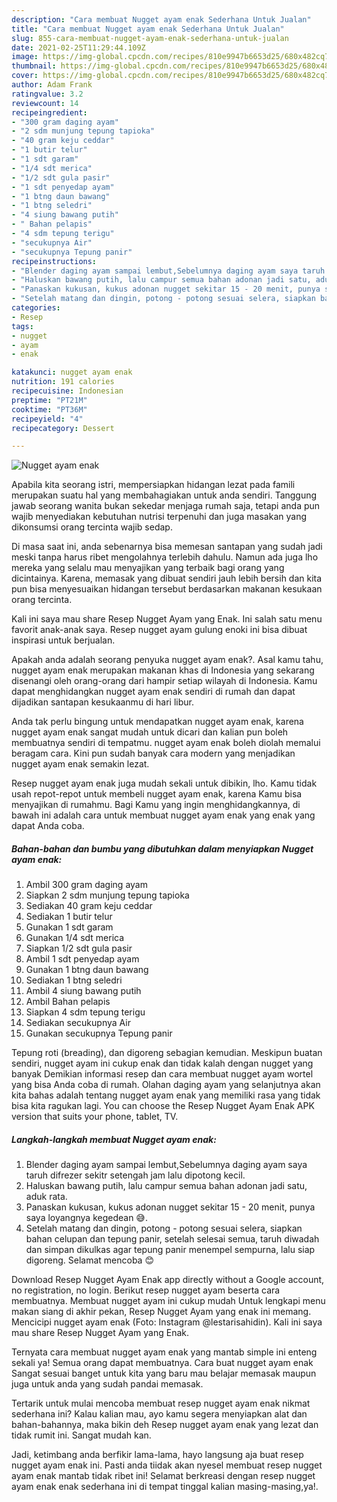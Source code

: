 ```yaml
---
description: "Cara membuat Nugget ayam enak Sederhana Untuk Jualan"
title: "Cara membuat Nugget ayam enak Sederhana Untuk Jualan"
slug: 855-cara-membuat-nugget-ayam-enak-sederhana-untuk-jualan
date: 2021-02-25T11:29:44.109Z
image: https://img-global.cpcdn.com/recipes/810e9947b6653d25/680x482cq70/nugget-ayam-enak-foto-resep-utama.jpg
thumbnail: https://img-global.cpcdn.com/recipes/810e9947b6653d25/680x482cq70/nugget-ayam-enak-foto-resep-utama.jpg
cover: https://img-global.cpcdn.com/recipes/810e9947b6653d25/680x482cq70/nugget-ayam-enak-foto-resep-utama.jpg
author: Adam Frank
ratingvalue: 3.2
reviewcount: 14
recipeingredient:
- "300 gram daging ayam"
- "2 sdm munjung tepung tapioka"
- "40 gram keju ceddar"
- "1 butir telur"
- "1 sdt garam"
- "1/4 sdt merica"
- "1/2 sdt gula pasir"
- "1 sdt penyedap ayam"
- "1 btng daun bawang"
- "1 btng seledri"
- "4 siung bawang putih"
- " Bahan pelapis"
- "4 sdm tepung terigu"
- "secukupnya Air"
- "secukupnya Tepung panir"
recipeinstructions:
- "Blender daging ayam sampai lembut,Sebelumnya daging ayam saya taruh difrezer sekitr setengah jam lalu dipotong kecil."
- "Haluskan bawang putih, lalu campur semua bahan adonan jadi satu, aduk rata."
- "Panaskan kukusan, kukus adonan nugget sekitar 15 - 20 menit, punya saya loyangnya kegedean 😅."
- "Setelah matang dan dingin, potong - potong sesuai selera, siapkan bahan celupan dan tepung panir, setelah selesai semua, taruh diwadah dan simpan dikulkas agar tepung panir menempel sempurna, lalu siap digoreng. Selamat mencoba 😊"
categories:
- Resep
tags:
- nugget
- ayam
- enak

katakunci: nugget ayam enak 
nutrition: 191 calories
recipecuisine: Indonesian
preptime: "PT21M"
cooktime: "PT36M"
recipeyield: "4"
recipecategory: Dessert

---
```



![Nugget ayam enak](https://img-global.cpcdn.com/recipes/810e9947b6653d25/680x482cq70/nugget-ayam-enak-foto-resep-utama.jpg)

Apabila kita seorang istri, mempersiapkan hidangan lezat pada famili merupakan suatu hal yang membahagiakan untuk anda sendiri. Tanggung jawab seorang  wanita bukan sekedar menjaga rumah saja, tetapi anda pun wajib menyediakan kebutuhan nutrisi terpenuhi dan juga masakan yang dikonsumsi orang tercinta wajib sedap.

Di masa  saat ini, anda sebenarnya bisa memesan santapan yang sudah jadi meski tanpa harus ribet mengolahnya terlebih dahulu. Namun ada juga lho mereka yang selalu mau menyajikan yang terbaik bagi orang yang dicintainya. Karena, memasak yang dibuat sendiri jauh lebih bersih dan kita pun bisa menyesuaikan hidangan tersebut berdasarkan makanan kesukaan orang tercinta. 

Kali ini saya mau share Resep Nugget Ayam yang Enak. Ini salah satu menu favorit anak-anak saya. Resep nugget ayam gulung enoki ini bisa dibuat inspirasi untuk berjualan.

Apakah anda adalah seorang penyuka nugget ayam enak?. Asal kamu tahu, nugget ayam enak merupakan makanan khas di Indonesia yang sekarang disenangi oleh orang-orang dari hampir setiap wilayah di Indonesia. Kamu dapat menghidangkan nugget ayam enak sendiri di rumah dan dapat dijadikan santapan kesukaanmu di hari libur.

Anda tak perlu bingung untuk mendapatkan nugget ayam enak, karena nugget ayam enak sangat mudah untuk dicari dan kalian pun boleh membuatnya sendiri di tempatmu. nugget ayam enak boleh diolah memalui beragam cara. Kini pun sudah banyak cara modern yang menjadikan nugget ayam enak semakin lezat.

Resep nugget ayam enak juga mudah sekali untuk dibikin, lho. Kamu tidak usah repot-repot untuk membeli nugget ayam enak, karena Kamu bisa menyajikan di rumahmu. Bagi Kamu yang ingin menghidangkannya, di bawah ini adalah cara untuk membuat nugget ayam enak yang enak yang dapat Anda coba.

<!--inarticleads1-->

##### Bahan-bahan dan bumbu yang dibutuhkan dalam menyiapkan Nugget ayam enak:

1. Ambil 300 gram daging ayam
1. Siapkan 2 sdm munjung tepung tapioka
1. Sediakan 40 gram keju ceddar
1. Sediakan 1 butir telur
1. Gunakan 1 sdt garam
1. Gunakan 1/4 sdt merica
1. Siapkan 1/2 sdt gula pasir
1. Ambil 1 sdt penyedap ayam
1. Gunakan 1 btng daun bawang
1. Sediakan 1 btng seledri
1. Ambil 4 siung bawang putih
1. Ambil  Bahan pelapis
1. Siapkan 4 sdm tepung terigu
1. Sediakan secukupnya Air
1. Gunakan secukupnya Tepung panir


Tepung roti (breading), dan digoreng sebagian kemudian. Meskipun buatan sendiri, nugget ayam ini cukup enak dan tidak kalah dengan nugget yang banyak Demikian informasi resep dan cara membuat nugget ayam wortel yang bisa Anda coba di rumah. Olahan daging ayam yang selanjutnya akan kita bahas adalah tentang nugget ayam enak yang memiliki rasa yang tidak bisa kita ragukan lagi. You can choose the Resep Nugget Ayam Enak APK version that suits your phone, tablet, TV. 

<!--inarticleads2-->

##### Langkah-langkah membuat Nugget ayam enak:

1. Blender daging ayam sampai lembut,Sebelumnya daging ayam saya taruh difrezer sekitr setengah jam lalu dipotong kecil.
1. Haluskan bawang putih, lalu campur semua bahan adonan jadi satu, aduk rata.
1. Panaskan kukusan, kukus adonan nugget sekitar 15 - 20 menit, punya saya loyangnya kegedean 😅.
1. Setelah matang dan dingin, potong - potong sesuai selera, siapkan bahan celupan dan tepung panir, setelah selesai semua, taruh diwadah dan simpan dikulkas agar tepung panir menempel sempurna, lalu siap digoreng. Selamat mencoba 😊


Download Resep Nugget Ayam Enak app directly without a Google account, no registration, no login. Berikut resep nugget ayam beserta cara membuatnya. Membuat nugget ayam ini cukup mudah Untuk lengkapi menu makan siang di akhir pekan, Resep Nugget Ayam yang enak ini memang. Mencicipi nugget ayam enak (Foto: Instagram @lestarisahidin). Kali ini saya mau share Resep Nugget Ayam yang Enak. 

Ternyata cara membuat nugget ayam enak yang mantab simple ini enteng sekali ya! Semua orang dapat membuatnya. Cara buat nugget ayam enak Sangat sesuai banget untuk kita yang baru mau belajar memasak maupun juga untuk anda yang sudah pandai memasak.

Tertarik untuk mulai mencoba membuat resep nugget ayam enak nikmat sederhana ini? Kalau kalian mau, ayo kamu segera menyiapkan alat dan bahan-bahannya, maka bikin deh Resep nugget ayam enak yang lezat dan tidak rumit ini. Sangat mudah kan. 

Jadi, ketimbang anda berfikir lama-lama, hayo langsung aja buat resep nugget ayam enak ini. Pasti anda tiidak akan nyesel membuat resep nugget ayam enak mantab tidak ribet ini! Selamat berkreasi dengan resep nugget ayam enak enak sederhana ini di tempat tinggal kalian masing-masing,ya!.

